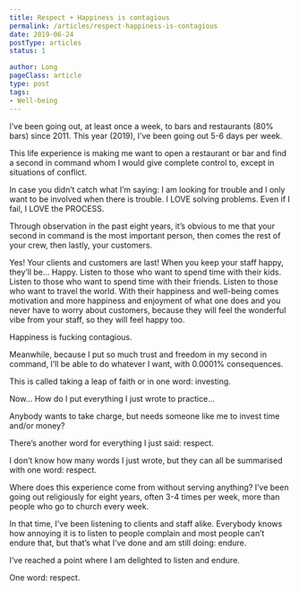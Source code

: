 ```yaml
---
title: Respect + Happiness is contagious
permalink: /articles/respect-happiness-is-contagious
date: 2019-06-24
postType: articles
status: 1

author: Long
pageClass: article
type: post
tags:
- Well-being
---
```


I’ve been going out, at least once a week, to bars and restaurants (80% bars) since 2011. This year (2019), I’ve been going out 5-6 days per week.

This life experience is making me want to open a restaurant or bar and find a second in command whom I would give complete control to, except in situations of conflict.

In case you didn’t catch what I’m saying: I am looking for trouble and I only want to be involved when there is trouble. I LOVE solving problems. Even if I fail, I LOVE the PROCESS.

Through observation in the past eight years, it’s obvious to me that your second in command is the most important person, then comes the rest of your crew, then lastly, your customers.

Yes! Your clients and customers are last! When you keep your staff happy, they’ll be… Happy. Listen to those who want to spend time with their kids. Listen to those who want to spend time with their friends. Listen to those who want to travel the world. With their happiness and well-being comes motivation and more happiness and enjoyment of what one does and you never have to worry about customers, because they will feel the wonderful vibe from your staff, so they will feel happy too.

Happiness is fucking contagious.

Meanwhile, because I put so much trust and freedom in my second in command, I’ll be able to do whatever I want, with 0.0001% consequences.

This is called taking a leap of faith or in one word: investing.

Now… How do I put everything I just wrote to practice…

Anybody wants to take charge, but needs someone like me to invest time and/or money?

There’s another word for everything I just said: respect.

I don’t know how many words I just wrote, but they can all be summarised with one word: respect.

Where does this experience come from without serving anything? I’ve been going out religiously for eight years, often 3-4 times per week, more than people who go to church every week.

In that time, I’ve been listening to clients and staff alike. Everybody knows how annoying it is to listen to people complain and most people can’t endure that, but that’s what I’ve done and am still doing: endure.

I’ve reached a point where I am delighted to listen and endure.

One word: respect.
